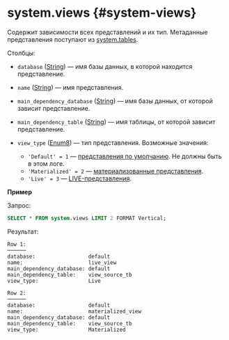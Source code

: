 # system.views {#system-views}

Содержит зависимости всех представлений и их тип. Метаданные представления поступают из [system.tables](tables.md).

Столбцы:

-   `database` ([String](../../sql-reference/data-types/string.md)) — имя базы данных, в которой находится представление.

-   `name` ([String](../../sql-reference/data-types/string.md)) — имя представления.

-   `main_dependency_database` ([String](../../sql-reference/data-types/string.md)) — имя базы данных, от которой зависит представление.

-   `main_dependency_table` ([String](../../sql-reference/data-types/string.md)) — имя таблицы, от которой зависит представление.

-   `view_type` ([Enum8](../../sql-reference/data-types/enum.md)) — тип представления. Возможные значения:
    -   `'Default' = 1` — [представления по умолчанию](../../sql-reference/statements/create/view.md#normal). Не должны быть в этом логе.
    -   `'Materialized' = 2` — [материализованные представления](../../sql-reference/statements/create/view.md#materialized).
    -   `'Live' = 3` — [LIVE-представления](../../sql-reference/statements/create/view.md#live-view).

**Пример**

Запрос:

```sql
SELECT * FROM system.views LIMIT 2 FORMAT Vertical;
```

Результат:

```text
Row 1:
──────
database:                 default
name:                     live_view
main_dependency_database: default
main_dependency_table:    view_source_tb
view_type:                Live

Row 2:
──────
database:                 default
name:                     materialized_view
main_dependency_database: default
main_dependency_table:    view_source_tb
view_type:                Materialized
```
